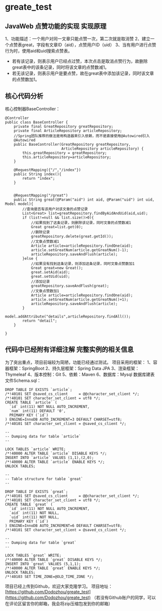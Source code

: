 # greate_test
JavaWeb 点赞功能的实现
实现原理
----
1、功能描述：一个用户对同一文章只能点赞一次，第二次就是取消赞
2、建立一个点赞表great，字段有文章ID（aid），点赞用户ID（uid）
3、当有用户进行点赞行为时，使用aid和uid搜索点赞表。

 - 若有该记录，则表示用户已经点过赞，本次点击是取消点赞行为，故删除great表中的该条记录，同时将该文章的点赞数减1。
 - 若无该记录，则表示用户是要点赞，故在great表中添加该记录，同时该文章的点赞数加1。

核心代码分析
------
核心控制器BaseController：

```
@Controller
public class BaseController {
    private final GreatRepository greatRepository;
    private final ArticleRepository articleRepository;
    //Spring团队推荐的做法是用构造器来引入依赖，而不是直接使用@Autowired引入
    @Autowired
    public BaseController(GreatRepository greatRepository,
                          ArticleRepository articleRepository) {
        this.greatRepository = greatRepository;
        this.articleRepository=articleRepository;
    }

    @RequestMapping({"/","/index"})
    public String index(){
        return "index";
    }


    @RequestMapping("/great")
    public String great(@Param("aid") int aid, @Param("uid") int uid, Model model){
        //查询是否有该用户对该文章的点赞记录
        List<Great> list=greatRepository.findByAidAndUid(aid,uid);
        if (list!=null && list.size()>0){
            //如果找到了这条记录，则删除该记录，同时文章的点赞数减1
            Great great=list.get(0);
            //删除记录
            greatRepository.delete(great.getId());
            //文章点赞数减1
            Article article=articleRepository.findOne(aid);
            article.setGreatNum(article.getGreatNum()-1);
            articleRepository.saveAndFlush(article);
        }else {
            //如果没有找到这条记录，则添加这条记录，同时文章点赞数加1
            Great great=new Great();
            great.setAid(aid);
            great.setUid(uid);
            //添加记录
            greatRepository.saveAndFlush(great);
            //文章点赞数加1
            Article article=articleRepository.findOne(aid);
            article.setGreatNum(article.getGreatNum()+1);
            articleRepository.saveAndFlush(article);
        }
                model.addAttribute("details",articleRepository.findAll());
        return "detail";
    }

}

```
代码中已经附有详细注解
完整实例的相关信息
---------
为了突出重点，项目前端较为简陋，功能已经通过测试。
项目采用的框架：
1、容器框架：SpringBoot
2、持久层框架：Spring Data JPA
3、渲染框架：Thymeleaf
4、版本控制：Git
5、依赖：Maven
6、数据库：Mysql
数据库建表文件Schema.sql：

```
DROP TABLE IF EXISTS `article`;
/*!40101 SET @saved_cs_client     = @@character_set_client */;
/*!40101 SET character_set_client = utf8 */;
CREATE TABLE `article` (
  `id` int(11) NOT NULL AUTO_INCREMENT,
  `num` int(11) DEFAULT '0',
  PRIMARY KEY (`id`)
) ENGINE=InnoDB AUTO_INCREMENT=3 DEFAULT CHARSET=utf8;
/*!40101 SET character_set_client = @saved_cs_client */;

--
-- Dumping data for table `article`
--

LOCK TABLES `article` WRITE;
/*!40000 ALTER TABLE `article` DISABLE KEYS */;
INSERT INTO `article` VALUES (1,1),(2,0);
/*!40000 ALTER TABLE `article` ENABLE KEYS */;
UNLOCK TABLES;

--
-- Table structure for table `great`
--

DROP TABLE IF EXISTS `great`;
/*!40101 SET @saved_cs_client     = @@character_set_client */;
/*!40101 SET character_set_client = utf8 */;
CREATE TABLE `great` (
  `id` int(11) NOT NULL AUTO_INCREMENT,
  `aid` int(11) NOT NULL,
  `uid` int(11) NOT NULL,
  PRIMARY KEY (`id`)
) ENGINE=InnoDB AUTO_INCREMENT=6 DEFAULT CHARSET=utf8;
/*!40101 SET character_set_client = @saved_cs_client */;

--
-- Dumping data for table `great`
--

LOCK TABLES `great` WRITE;
/*!40000 ALTER TABLE `great` DISABLE KEYS */;
INSERT INTO `great` VALUES (5,1,1);
/*!40000 ALTER TABLE `great` ENABLE KEYS */;
UNLOCK TABLES;
/*!40103 SET TIME_ZONE=@OLD_TIME_ZONE */;
```

项目已经上传到Github，欢迎大家克隆学习。
项目地址：[https://github.com/Dodozhou/greate_test](https://github.com/Dodozhou/greate_test)
（若没有Github账户的同学，可以在评论区留言你的邮箱，我会将zip压缩包发到你的邮箱）
